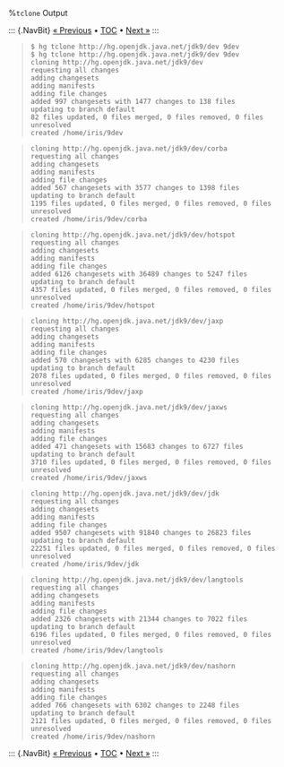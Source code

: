 %`tclone` Output

::: {.NavBit}
[« Previous](repositories.html#cloneForest) • [TOC](index.html) • [Next »](repositories.html#cloneSingle)
:::

>     $ hg tclone http://hg.openjdk.java.net/jdk9/dev 9dev
>     $ hg tclone http://hg.openjdk.java.net/jdk9/dev 9dev
>     cloning http://hg.openjdk.java.net/jdk9/dev
>     requesting all changes
>     adding changesets
>     adding manifests
>     adding file changes
>     added 997 changesets with 1477 changes to 138 files
>     updating to branch default
>     82 files updated, 0 files merged, 0 files removed, 0 files unresolved
>     created /home/iris/9dev

>     cloning http://hg.openjdk.java.net/jdk9/dev/corba
>     requesting all changes
>     adding changesets
>     adding manifests
>     adding file changes
>     added 567 changesets with 3577 changes to 1398 files
>     updating to branch default
>     1195 files updated, 0 files merged, 0 files removed, 0 files unresolved
>     created /home/iris/9dev/corba

>     cloning http://hg.openjdk.java.net/jdk9/dev/hotspot
>     requesting all changes
>     adding changesets
>     adding manifests
>     adding file changes
>     added 6126 changesets with 36489 changes to 5247 files
>     updating to branch default
>     4357 files updated, 0 files merged, 0 files removed, 0 files unresolved
>     created /home/iris/9dev/hotspot

>     cloning http://hg.openjdk.java.net/jdk9/dev/jaxp
>     requesting all changes
>     adding changesets
>     adding manifests
>     adding file changes
>     added 570 changesets with 6285 changes to 4230 files
>     updating to branch default
>     2078 files updated, 0 files merged, 0 files removed, 0 files unresolved
>     created /home/iris/9dev/jaxp

>     cloning http://hg.openjdk.java.net/jdk9/dev/jaxws
>     requesting all changes
>     adding changesets
>     adding manifests
>     adding file changes
>     added 471 changesets with 15683 changes to 6727 files
>     updating to branch default
>     3710 files updated, 0 files merged, 0 files removed, 0 files unresolved
>     created /home/iris/9dev/jaxws

>     cloning http://hg.openjdk.java.net/jdk9/dev/jdk
>     requesting all changes
>     adding changesets
>     adding manifests
>     adding file changes
>     added 9507 changesets with 91840 changes to 26823 files
>     updating to branch default
>     22251 files updated, 0 files merged, 0 files removed, 0 files unresolved
>     created /home/iris/9dev/jdk

>     cloning http://hg.openjdk.java.net/jdk9/dev/langtools
>     requesting all changes
>     adding changesets
>     adding manifests
>     adding file changes
>     added 2326 changesets with 21344 changes to 7022 files
>     updating to branch default
>     6196 files updated, 0 files merged, 0 files removed, 0 files unresolved
>     created /home/iris/9dev/langtools

>     cloning http://hg.openjdk.java.net/jdk9/dev/nashorn
>     requesting all changes
>     adding changesets
>     adding manifests
>     adding file changes
>     added 766 changesets with 6302 changes to 2248 files
>     updating to branch default
>     2121 files updated, 0 files merged, 0 files removed, 0 files unresolved
>     created /home/iris/9dev/nashorn

::: {.NavBit}
[« Previous](repositories.html#cloneForest) • [TOC](index.html) • [Next »](repositories.html#cloneSingle)
:::
